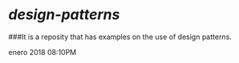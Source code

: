 # *design-patterns*

###It is a reposity that has examples on the use of design patterns.


enero 2018 08:10PM 
